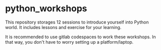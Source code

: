 # python_workshops
This repository storages 12 sessions to introduce yourself into Python world. It includes lessons and exercise for your learning.

It is recommended to use gitlab codespaces to work these workshops. In that way, you don't have to worry setting up a platform/laptop.
